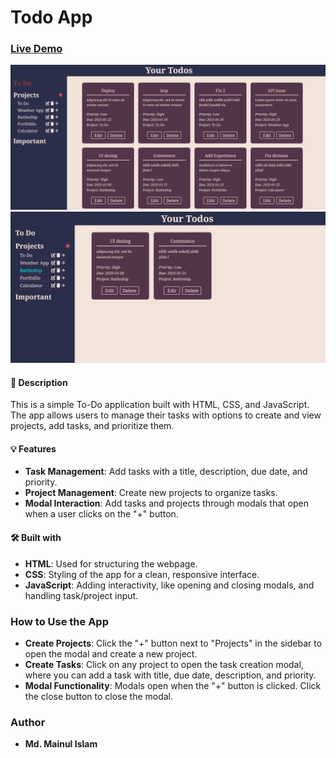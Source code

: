 # Todo App

### [Live Demo](https://mainul-islam-nirob.github.io/todo-app/)

![All todos](Demo.png)
![Specifi project's todos](Demo-2.png)

#### 📝 Description

This is a simple To-Do application built with HTML, CSS, and JavaScript. The app allows users to manage their tasks with options to create and view projects, add tasks, and prioritize them.

#### 💡 Features

- **Task Management**: Add tasks with a title, description, due date, and priority.
- **Project Management**: Create new projects to organize tasks.
- **Modal Interaction**: Add tasks and projects through modals that open when a user clicks on the "+" button.



#### 🛠️ Built with

- **HTML**: Used for structuring the webpage.
- **CSS**: Styling of the app for a clean, responsive interface.
- **JavaScript**: Adding interactivity, like opening and closing modals, and handling task/project input.

### How to Use the App

- **Create Projects**: Click the "+" button next to "Projects" in the sidebar to open the modal and create a new project.
- **Create Tasks**: Click on any project to open the task creation modal, where you can add a task with title, due date, description, and priority.
- **Modal Functionality**: Modals open when the "+" button is clicked. Click the close button to close the modal.

### Author
- **Md. Mainul Islam**